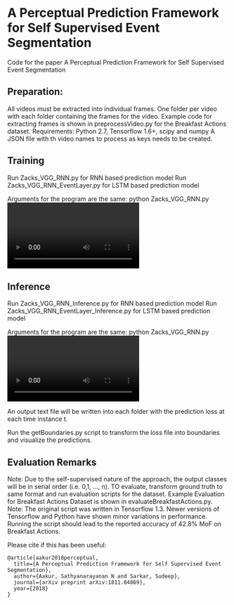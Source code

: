 # A Perceptual Prediction Framework for Self Supervised Event Segmentation
Code for the paper A Perceptual Prediction Framework for Self Supervised Event Segmentation

## Preparation:
  All videos must be extracted into individual frames. One folder per video with each folder containing the frames for the video.
    Example code for extracting frames is shown in preprocessVideo.py for the Breakfast Actions dataset.
  Requirements: Python 2.7, Tensorflow 1.6+, scipy and numpy
  A JSON file with th video names to process as keys needs to be created.
  
  
## Training
  Run Zacks_VGG_RNN.py for RNN based prediction model
  Run Zacks_VGG_RNN_EventLayer.py for LSTM based prediction model
  
  Arguments for the program are the same:
    python Zacks_VGG_RNN.py <jsonData path> <video frames root directory> <path to save model> <use active learning (1) or not (0)>
  
## Inference
  Run Zacks_VGG_RNN_Inference.py for RNN based prediction model
  Run Zacks_VGG_RNN_EventLayer_Inference.py for LSTM based prediction model
  
  Arguments for the program are the same:
    python Zacks_VGG_RNN.py <jsonData path> <video frames root directory> <path to restore model> <output file name to write loss characteristics>

  An output text file will be written into each folder with the prediction loss at each time instance t.
  
  Run the getBoundaries.py script to transform the loss file into boundaries and visualize the predictions.
  
## Evaluation Remarks
  Note: Due to the self-supervised nature of the approach, the output classes will be in serial order (i.e. 0,1, ..., n). TO evaluate, transform ground truth to same format and run evaluation scripts for the dataset. 
  Example Evaluation for Breakfast Actions Dataset is shown in evaluateBreakfastActions.py.
  Note: The original script was written in Tensorflow 1.3. Newer versions of Tensorflow and Python have shown minor variations in performance. Running the script should lead to the reported accuracy of 42.8% MoF on Breakfast Actions.

Please cite if this has been useful:
```
@article{aakur2018perceptual,
  title={A Perceptual Prediction Framework for Self Supervised Event Segmentation},
  author={Aakur, Sathyanarayanan N and Sarkar, Sudeep},
  journal={arXiv preprint arXiv:1811.04869},
  year={2018}
}
```
